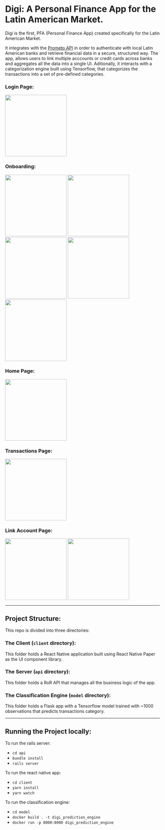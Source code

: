 # Digi: A Personal Finance App for the Latin American Market.

Digi is the first, PFA (Personal Finance App) created specifically for the Latin American Market.

It integrates with the [Prometo API](https://prometeoapi.com/) in order to authenticate with local Latin American banks and retrieve financial data in a secure, structured way. The app, allows users to link multiple acccounts or credit cards across banks and aggregates all the data into a single UI. Aditionally, it interacts with a categorization engine built using Tensorflow, that categorizes the transactions into a set of pre-defined categories.

### Login Page:
<img src="https://github.com/emilio-quintana-dev/digi/assets/43478497/6c07fc2e-406d-4428-8485-fc1f0930b9c7" width="200">

### Onboarding:
<img src="https://github.com/emilio-quintana-dev/digi/assets/43478497/d6889ccd-7095-4bc1-9597-5c595676abd4" width="200">
<img src="https://github.com/emilio-quintana-dev/digi/assets/43478497/3d175c3d-230c-4782-a8f8-147aed5148f7" width="200">
<img src="https://github.com/emilio-quintana-dev/digi/assets/43478497/198c472e-bdca-4a93-8ff6-35a229bad770" width="200">
<img src="https://github.com/emilio-quintana-dev/digi/assets/43478497/31323488-f826-4529-aa49-26a7c4394921" width="200">
<img src="https://github.com/emilio-quintana-dev/digi/assets/43478497/f2dd95f3-dcd4-4174-8980-196bc7fc34ab" width="200">

### Home Page:
<img src="https://github.com/emilio-quintana-dev/digi/assets/43478497/da81dae1-b8bc-432f-a3e4-97d99ada6298" width="200">

### Transactions Page:
<img src="https://github.com/emilio-quintana-dev/digi/assets/43478497/8fded6f7-8daf-44d2-b2c6-fa1abfb7df65" width="200">

### Link Account Page:
<img src="https://github.com/emilio-quintana-dev/digi/assets/43478497/8330f21f-5fea-4345-badd-fd742829822b" width="200">
<img src="https://github.com/emilio-quintana-dev/digi/assets/43478497/99fba756-61d3-4185-ba81-6a585f81c368" width="200"">

---

## Project Structure:

This repo is divided into three directories:

### The Client (`client` directory):

This folder holds a React Native application built using React Native Paper as the UI component library. 

### The Server  (`api` directory):

This folder holds a RoR API that manages all the business logic of the app. 

### The Classification Engine (`model` directory):

This folder holds a Flask app with a Tensorflow model trained with ~1000 observations that predicts transactions category.

---

## Running the Project locally:

To run the rails server:

- `cd api`
- `bundle install`
- `rails server`

To run the react native app:
- `cd client`
- `yarn install`
- `yarn watch`

To run the classification engine:
- `cd model`
- `docker build . -t digi_prediction_engine`
- `docker run -p 8000:8000 digi_prediction_engine`







